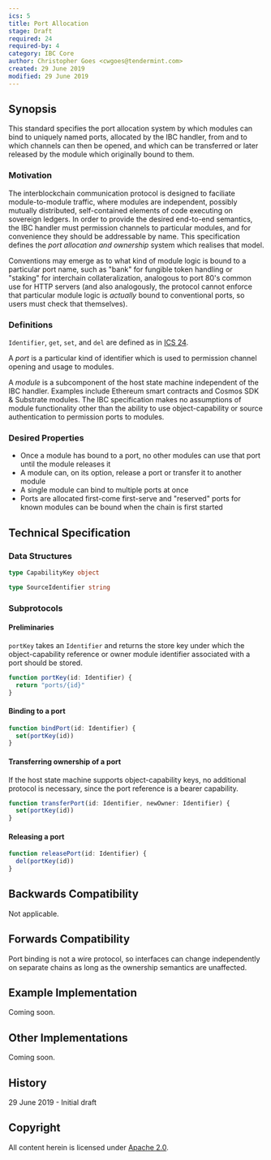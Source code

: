 ```yaml
---
ics: 5
title: Port Allocation
stage: Draft
required: 24
required-by: 4
category: IBC Core
author: Christopher Goes <cwgoes@tendermint.com>
created: 29 June 2019
modified: 29 June 2019
---
```


## Synopsis

This standard specifies the port allocation system by which modules can bind to uniquely named ports, allocated by the IBC handler,
from and to which channels can then be opened, and which can be transferred or later released by the module which originally bound to them.

### Motivation

The interblockchain communication protocol is designed to faciliate module-to-module traffic, where modules are independent, possibly mutually distributed, self-contained
elements of code executing on sovereign ledgers. In order to provide the desired end-to-end semantics, the IBC handler must permission channels to particular modules, and
for convenience they should be addressable by name. This specification defines the *port allocation and ownership* system which realises that model.

Conventions may emerge as to what kind of module logic is bound to a particular port name, such as "bank" for fungible token handling or "staking" for interchain collateralization,
analogous to port 80's common use for HTTP servers (and also analogously, the protocol cannot enforce that particular module logic is *actually* bound to conventional ports, so
users must check that themselves).

### Definitions

`Identifier`, `get`, `set`, and `del` are defined as in [ICS 24](../ics-024-host-requirements).

A *port* is a particular kind of identifier which is used to permission channel opening and usage to modules.

A *module* is a subcomponent of the host state machine independent of the IBC handler. Examples include Ethereum smart contracts and Cosmos SDK & Substrate modules.
The IBC specification makes no assumptions of module functionality other than the ability to use object-capability or source authentication to permission ports to modules.

### Desired Properties

- Once a module has bound to a port, no other modules can use that port until the module releases it
- A module can, on its option, release a port or transfer it to another module
- A single module can bind to multiple ports at once
- Ports are allocated first-come first-serve and "reserved" ports for known modules can be bound when the chain is first started

## Technical Specification

### Data Structures

```typescript
type CapabilityKey object
```

```typescript
type SourceIdentifier string
```

### Subprotocols

#### Preliminaries

`portKey` takes an `Identifier` and returns the store key under which the object-capability reference or owner module identifier associated with a port should be stored.

```typescript
function portKey(id: Identifier) {
  return "ports/{id}"
}
```

#### Binding to a port

```typescript
function bindPort(id: Identifier) {
  set(portKey(id))
}
```

#### Transferring ownership of a port

If the host state machine supports object-capability keys, no additional protocol is necessary, since the port reference is a bearer capability.

```typescript
function transferPort(id: Identifier, newOwner: Identifier) {
  set(portKey(id))
}
```

#### Releasing a port

```typescript
function releasePort(id: Identifier) {
  del(portKey(id))
}
```

## Backwards Compatibility

Not applicable.

## Forwards Compatibility

Port binding is not a wire protocol, so interfaces can change independently on separate chains as long as the ownership semantics are unaffected.

## Example Implementation

Coming soon.

## Other Implementations

Coming soon.

## History

29 June 2019 - Initial draft

## Copyright

All content herein is licensed under [Apache 2.0](https://www.apache.org/licenses/LICENSE-2.0).
